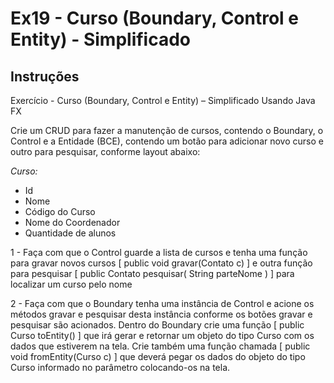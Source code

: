 # Ex19 - Curso (Boundary, Control e Entity) - Simplificado

## Instruções

Exercício - Curso (Boundary, Control e Entity) – Simplificado Usando Java FX

Crie um CRUD para fazer a manutenção de cursos, contendo o Boundary, o Control e a Entidade (BCE), contendo um botão para adicionar novo curso e outro para pesquisar, conforme layout abaixo:

*Curso:*
- Id        
- Nome
- Código do Curso
- Nome do Coordenador
- Quantidade de alunos

1 - Faça com que o Control guarde a lista de cursos e tenha uma função para gravar novos cursos [ public void gravar(Contato c) ] e outra função para pesquisar [ public Contato pesquisar( String parteNome ) ] para localizar um curso pelo nome

2 - Faça com que o Boundary tenha uma instância de Control e acione os métodos gravar e pesquisar desta instância conforme os botões gravar e pesquisar são acionados.
Dentro do Boundary crie uma função [ public Curso toEntity() ] que irá gerar e retornar um objeto do tipo Curso com os dados que estiverem na tela. Crie também uma função chamada [ public void fromEntity(Curso c) ] que deverá pegar os dados do objeto do tipo Curso informado no parâmetro colocando-os na tela.
